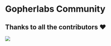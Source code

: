 # Gopherlabs Community 


## Thanks to all the contributors ❤️
<a href = "https://github.com/sangam14/GopherLabs/graphs/contributors">
  <img src = "https://contrib.rocks/image?repo=sangam14/GopherLabs"/>
</a>
